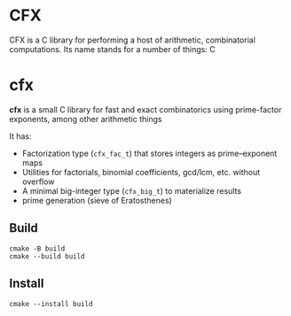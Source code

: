 # CFX

CFX is a C library for performing a host of arithmetic, combinatorial computations. Its name stands for a number of things: C 

# cfx

**cfx** is a small C library for fast and exact combinatorics using prime-factor exponents, among other arithmetic things

It has:
- Factorization type (`cfx_fac_t`) that stores integers as prime–exponent maps
- Utilities for factorials, binomial coefficients, gcd/lcm, etc. without overflow
- A minimal big-integer type (`cfx_big_t`) to materialize results
- prime generation (sieve of Eratosthenes)

## Build

```
cmake -B build
cmake --build build
```

## Install

```
cmake --install build
``` 